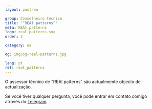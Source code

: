 ```yaml
---
layout: post-ea

group: Сonselheiro técnico
title: '“REAl patterns”'
meta: REAl patterns
logo: real_patterns.svg
order: 3

category: ea

og: img/og-real-patterns.jpg

lang: pt
ref: real_patterns
---
```


O assessor técnico de “REAl patterns” são actualmemte objecto de actualização.

Se você tiver qualquer pergunta, você pode entrar em contato comigo através do <a href="https://t.me/chutkoy" target="_blank">Telegram</a>. 
